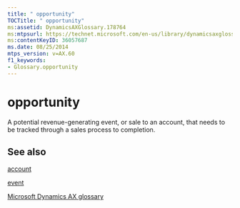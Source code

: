 ```yaml
---
title: " opportunity"
TOCTitle: " opportunity"
ms:assetid: DynamicsAXGlossary.178764
ms:mtpsurl: https://technet.microsoft.com/en-us/library/dynamicsaxglossary.178764(v=AX.60)
ms:contentKeyID: 36057687
ms.date: 08/25/2014
mtps_version: v=AX.60
f1_keywords:
- Glossary.opportunity
---
```


# opportunity

A potential revenue-generating event, or sale to an account, that needs to be tracked through a sales process to completion.

## See also

[account](account.md)

[event](event.md)

[Microsoft Dynamics AX glossary](glossary/microsoft-dynamics-ax-glossary.md)

  


